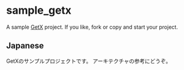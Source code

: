 # sample_getx

A sample [GetX](https://pub.dev/packages/get) project.
If you like, fork or copy and start your project.

## Japanese
GetXのサンプルプロジェクトです。
アーキテクチャの参考にどうぞ。
